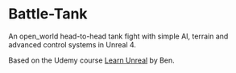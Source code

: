 # Battle-Tank
An open_world head-to-head tank fight with simple AI, terrain and advanced control systems in Unreal 4.

Based on the Udemy course [Learn Unreal](https://www.udemy.com/unrealcourse/) by Ben.
